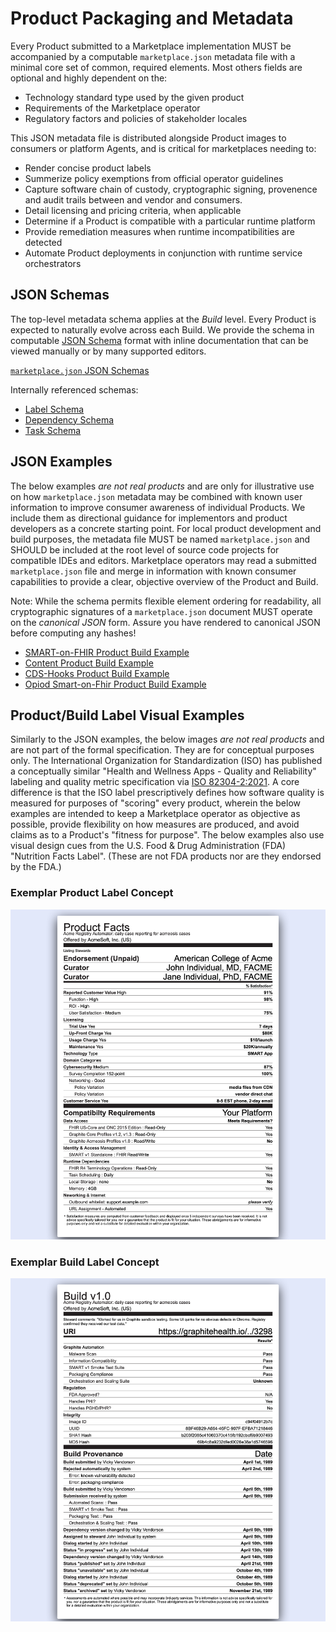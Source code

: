 # Product Packaging and Metadata


Every Product submitted to a Marketplace implementation MUST be accompanied by a computable `marketplace.json` metadata file with a minimal core set of common, required elements. Most others fields are optional and highly dependent on the:

 * Technology standard type used by the given product
 * Requirements of the Marketplace operator
 * Regulatory factors and policies of stakeholder locales

This JSON metadata file is distributed alongside Product images to consumers or platform Agents, and is critical for marketplaces needing to:

 * Render concise product labels
 * Summerize policy exemptions from official operator guidelines
 * Capture software chain of custody, cryptographic signing, provenence and audit trails between and vendor and consumers.
 * Detail licensing and pricing criteria, when applicable
 * Determine if a Product is compatible with a particular runtime platform
 * Provide remediation measures when runtime incompatibilities are detected  
 * Automate Product deployments in conjunction with runtime service orchestrators

## JSON Schemas

The top-level metadata schema applies at the _Build_ level. Every Product is expected to naturally evolve across each Build. We provide the schema in computable [JSON Schema](https://json-schema.org) format with inline documentation that can be viewed manually or by many supported editors.

[`marketplace.json` JSON Schemas](../metadata/schema/build.json)

Internally referenced schemas:
 * [Label Schema](../metadata/schema/label.json)
 * [Dependency Schema](../metadata/schema/dependency.json)
 * [Task Schema](../metadata/schema/task.json)


## JSON Examples

The below examples _are not real products_ and are only for illustrative use on how `marketplace.json` metadata may be combined with known user information to improve consumer awareness of individual Products. We include them as directional guidance for implementors and product developers as a concrete starting point. For local product development and build purposes, the metadata file MUST be named `marketplace.json` and SHOULD be included at the root level of source code projects for compatible IDEs and editors. Marketplace operators may read a submitted `marketplace.json` file and merge in information with known consumer capabilities to provide a clear, objective overview of the Product and Build.

Note: While the schema permits flexible element ordering for readability, all cryptographic signatures of a `marketplace.json` document MUST operate on the _canonical JSON_ form. Assure you have rendered to canonical JSON before computing any hashes!

 * [SMART-on-FHIR Product Build Example](../metadata/example/smart.product.build.json)
 * [Content Product Build Example](../metadata/example/smart.product.build.json)
 * [CDS-Hooks Product Build Example](../metadata/example/cds-hooks.product.build.json)
 * [Opiod Smart-on-Fhir Product Build Example](../metadata/example/opiod.product.build.json)

## Product/Build Label Visual Examples

Similarly to the JSON examples, the below images _are not real products_ and are not part of the formal specification. They are for conceptual purposes only. The International Organization for Standardization (ISO) has published a conceptually similar "Health and Wellness Apps - Quality and Reliability" labeling and quality metric specification via [ISO 82304-2:2021](https://www.iso.org/obp/ui/#iso:std:iso:ts:82304:-2:ed-1:v1:en). A core difference is that the ISO label prescriptively defines how software quality is measured for purposes of "scoring" every product, wherein the below examples are intended to keep a Marketplace operator as objective as possible, provide flexibility on how measures are produced, and avoid claims as to a Product's "fitness for purpose". The below examples also use visual design cues from the U.S. Food & Drug Administration (FDA) "Nutrition Facts Label". (These are not FDA products nor are they endorsed by the FDA.) 

### Exemplar Product Label Concept
![example-product-label](images/example-product-label-v13.png)

### Exemplar Build Label Concept
![example-build-label](images/example-build-label-v13.png)
